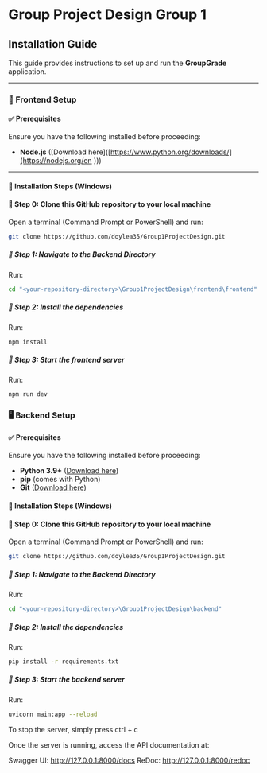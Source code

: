 # Group Project Design Group 1

## Installation Guide

This guide provides instructions to set up and run the **GroupGrade** application.

---

### 📌 Frontend Setup
#### ✅ Prerequisites
Ensure you have the following installed before proceeding:
- **Node.js** ([Download here]([https://www.python.org/downloads/](https://nodejs.org/en )))
---

#### 🏁 Installation Steps (Windows)

#### 🔹  Step 0: Clone this GitHub repository to your local machine
Open a terminal (Command Prompt or PowerShell) and run:
```sh 
git clone https://github.com/doylea35/Group1ProjectDesign.git
```

##### 🔹 Step 1: Navigate to the Backend Directory
Run:
```sh
cd "<your-repository-directory>\Group1ProjectDesign\frontend\frontend"
```
##### 🔹 Step 2: Install the dependencies
Run:
 ```sh
npm install
```
##### 🔹 Step 3: Start the frontend server
Run:
 ```sh
npm run dev
```

### 🖥️ Backend Setup

#### ✅ Prerequisites
Ensure you have the following installed before proceeding:
- **Python 3.9+** ([Download here](https://www.python.org/downloads/))
- **pip** (comes with Python)
- **Git** ([Download here](https://git-scm.com/downloads))

#### 🏁 Installation Steps (Windows)

#### 🔹  Step 0: Clone this GitHub repository to your local machine
Open a terminal (Command Prompt or PowerShell) and run:
```sh 
git clone https://github.com/doylea35/Group1ProjectDesign.git
```

##### 🔹 Step 1: Navigate to the Backend Directory
Run:
```sh
cd "<your-repository-directory>\Group1ProjectDesign\backend"
```
##### 🔹 Step 2: Install the dependencies
Run:
 ```sh
pip install -r requirements.txt
```
##### 🔹 Step 3: Start the backend server
Run:
 ```sh
 uvicorn main:app --reload
```
To stop the server, simply press ctrl + c

Once the server is running, access the API documentation at:

Swagger UI: http://127.0.0.1:8000/docs
ReDoc: http://127.0.0.1:8000/redoc
